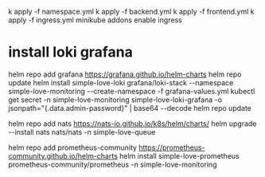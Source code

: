 k apply -f namespace.yml 
k apply -f backend.yml 
k apply -f frontend.yml 
k apply -f ingress.yml 
minikube addons enable ingress


# install loki grafana
helm repo add grafana https://grafana.github.io/helm-charts
helm repo update
helm install simple-love-loki grafana/loki-stack --namespace simple-love-monitoring --create-namespace -f grafana-values.yml
kubectl get secret -n simple-love-monitoring simple-love-loki-grafana -o jsonpath="{.data.admin-password}" | base64 --decode
helm repo update

helm repo add nats https://nats-io.github.io/k8s/helm/charts/
helm upgrade --install nats nats/nats -n simple-love-queue

helm repo add prometheus-community https://prometheus-community.github.io/helm-charts
helm install simple-love-prometheus prometheus-community/prometheus -n simple-love-monitoring

